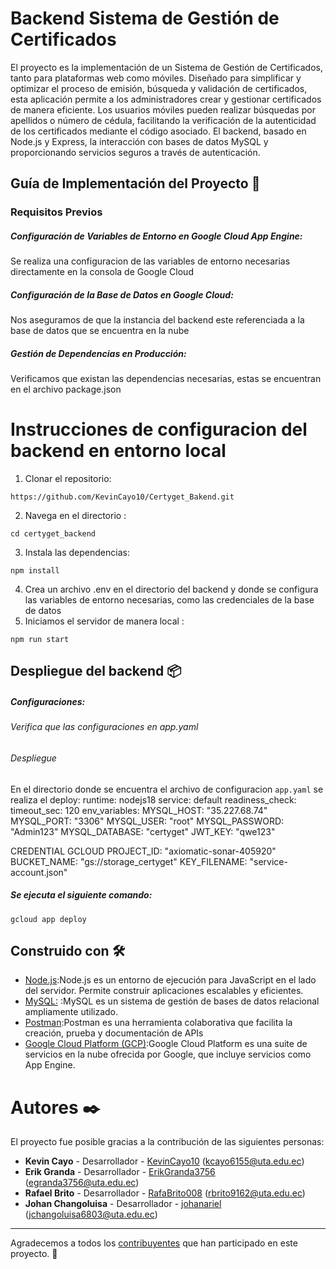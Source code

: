 # Backend  Sistema de Gestión de Certificados 
El proyecto es la implementación de un Sistema de Gestión de Certificados, tanto para plataformas web como móviles. Diseñado para simplificar y optimizar el proceso de emisión, búsqueda y validación de certificados, esta aplicación permite a los administradores crear y gestionar certificados de manera eficiente. Los usuarios móviles pueden realizar búsquedas por apellidos o número de cédula, facilitando la verificación de la autenticidad de los certificados mediante el código asociado. El backend, basado en Node.js y Express, la interacción con bases de datos MySQL y proporcionando servicios seguros a través de autenticación.
## Guía de Implementación del Proyecto 🚀

### Requisitos Previos 
##### Configuración de Variables de Entorno en Google Cloud App Engine: 
Se realiza una configuracion de las variables de entorno necesarias directamente en la consola de Google Cloud

##### Configuración de la Base de Datos en Google Cloud:
Nos aseguramos de que la instancia del backend este referenciada a la base de datos que se encuentra en la nube
##### Gestión de Dependencias en Producción:
Verificamos que existan las dependencias necesarias, estas se encuentran en el archivo package.json
# Instrucciones de configuracion del backend en entorno local 
1. Clonar el repositorio:
```
https://github.com/KevinCayo10/Certyget_Bakend.git
```
2. Navega en el directorio :
```
cd certyget_backend
```
3. Instala las dependencias:
```
npm install
```
4. Crea un archivo .env en el directorio del backend y donde se configura las variables de entorno necesarias, como las credenciales de la base de datos
5. Iniciamos el servidor de manera local :
```
npm run start
```
## Despliegue del backend 📦
##### Configuraciones:
###### Verifica que las configuraciones en app.yaml
###### Despliegue 
En el directorio donde se encuentra el archivo de configuracion `app.yaml`
se realiza el deploy:
runtime: nodejs18
service: default
readiness_check:
  timeout_sec: 120
env_variables:
  MYSQL_HOST: "35.227.68.74"
  MYSQL_PORT: "3306"
  MYSQL_USER: "root"
  MYSQL_PASSWORD: "Admin123"
  MYSQL_DATABASE: "certyget"
  JWT_KEY: "qwe123"

  CREDENTIAL GCLOUD
  PROJECT_ID: "axiomatic-sonar-405920"
  BUCKET_NAME: "gs://storage_certyget"
  KEY_FILENAME: "service-account.json"
  ##### Se ejecuta el siguiente comando:
```  
gcloud app deploy 
```
## Construido con 🛠️
- [Node.js](https://nodejs.org/):Node.js es un entorno de ejecución para JavaScript en el lado del servidor. Permite construir aplicaciones escalables y eficientes.
- [MySQL:](https://www.mysql.com/) :MySQL es un sistema de gestión de bases de datos relacional ampliamente utilizado.
- [Postman](https://www.postman.com/):Postman es una herramienta colaborativa que facilita la creación, prueba y documentación de APIs
- [Google Cloud Platform (GCP)](https://cloud.google.com/?utm_source=google&utm_medium=cpc&utm_campaign=latam-LATAM-all-es-dr-BKWS-all-all-trial-p-dr-1707800-LUAC0014410&utm_content=text-ad-none-any-DEV_c-CRE_512379899447-ADGP_Hybrid+%7C+BKWS+-+PHR+%7C+Txt+~+GCP_General-KWID_43700062788251512-kwd-472986476149&utm_term=KW_gcloud-ST_GCloud&gad_source=1&gclid=Cj0KCQiAnfmsBhDfARIsAM7MKi0L_bNTFiyxXpRaelNWjg-vlI9CmwLICibf_Tm2J1yZQ4V7dvoCVS8aAiq2EALw_wcB&gclsrc=aw.ds):Google Cloud Platform es una suite de servicios en la nube ofrecida por Google, que incluye servicios como App Engine.
# Autores ✒️

El proyecto fue posible gracias a la contribución de las siguientes personas:

- **Kevin Cayo** - Desarrollador - [KevinCayo10](https://github.com/KevinCayo10)   ([kcayo6155@uta.edu.ec](mailto:kcayo6155@uta.edu.ec))
- **Erik Granda** - Desarrollador - [ErikGranda3756](https://github.com/ErikGranda3756) ([egranda3756@uta.edu.ec](mailto:egranda3756@uta.edu.ec))
- **Rafael Brito** - Desarrollador - [RafaBrito008](https://github.com/RafaBrito008) (rbrito9162@uta.edu.ec)
- **Johan Changoluisa** - Desarrollador - [johanariel](https://github.com/johanariel) ([jchangoluisa6803@uta.edu.ec](mailto:jchangoluisa6803@uta.edu.ec))
------


Agradecemos a todos los [contribuyentes](#contribuyentes) que han participado en este proyecto. 🌟
